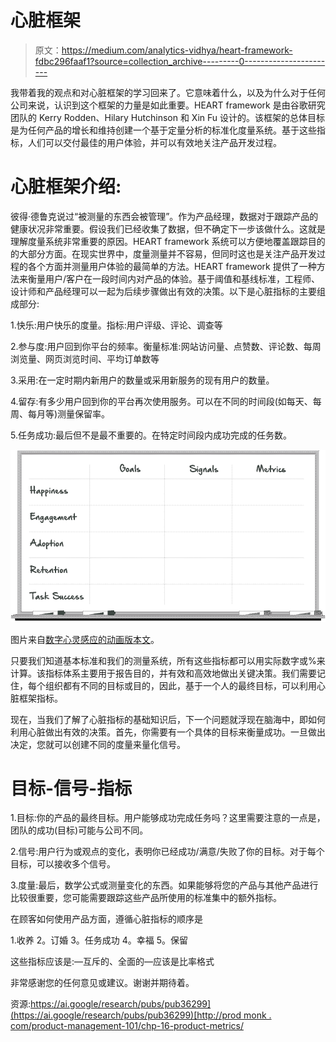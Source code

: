 # 心脏框架

> 原文：<https://medium.com/analytics-vidhya/heart-framework-fdbc296faaf1?source=collection_archive---------0----------------------->

我带着我的观点和对心脏框架的学习回来了。它意味着什么，以及为什么对于任何公司来说，认识到这个框架的力量是如此重要。HEART framework 是由谷歌研究团队的 Kerry Rodden、Hilary Hutchinson 和 Xin Fu 设计的。该框架的总体目标是为任何产品的增长和维持创建一个基于定量分析的标准化度量系统。基于这些指标，人们可以交付最佳的用户体验，并可以有效地关注产品开发过程。

# 心脏框架介绍:

彼得·德鲁克说过“被测量的东西会被管理”。作为产品经理，数据对于跟踪产品的健康状况非常重要。假设我们已经收集了数据，但不确定下一步该做什么。这就是理解度量系统非常重要的原因。HEART framework 系统可以方便地覆盖跟踪目的的大部分方面。在现实世界中，度量测量并不容易，但同时这也是关注产品开发过程的各个方面并测量用户体验的最简单的方法。HEART framework 提供了一种方法来衡量用户/客户在一段时间内对产品的体验。基于阈值和基线标准，工程师、设计师和产品经理可以一起为后续步骤做出有效的决策。以下是心脏指标的主要组成部分:

1.快乐:用户快乐的度量。指标:用户评级、评论、调查等

2.参与度:用户回到你平台的频率。衡量标准:网站访问量、点赞数、评论数、每周浏览量、网页浏览时间、平均订单数等

3.采用:在一定时期内新用户的数量或采用新服务的现有用户的数量。

4.留存:有多少用户回到你的平台再次使用服务。可以在不同的时间段(如每天、每周、每月等)测量保留率。

5.任务成功:最后但不是最不重要的。在特定时间段内成功完成的任务数。

![](img/a245c24f2b27d539ccfb59921ae4a8fd.png)

图片来自[数字心灵感应的动画版本文](http://www.dtelepathy.com/ux-metrics/)。

只要我们知道基本标准和我们的测量系统，所有这些指标都可以用实际数字或%来计算。该指标体系主要用于报告目的，并有效和高效地做出关键决策。我们需要记住，每个组织都有不同的目标或目的，因此，基于一个人的最终目标，可以利用心脏框架指标。

现在，当我们了解了心脏指标的基础知识后，下一个问题就浮现在脑海中，即如何利用心脏做出有效的决策。首先，你需要有一个具体的目标来衡量成功。一旦做出决定，您就可以创建不同的度量来量化信号。

# 目标-信号-指标

1.目标:你的产品的最终目标。用户能够成功完成任务吗？这里需要注意的一点是，团队的成功(目标)可能与公司不同。

2.信号:用户行为或观点的变化，表明你已经成功/满意/失败了你的目标。对于每个目标，可以接收多个信号。

3.度量:最后，数学公式或测量变化的东西。如果能够将您的产品与其他产品进行比较很重要，您可能需要跟踪这些产品所使用的标准集中的额外指标。

在顾客如何使用产品方面，遵循心脏指标的顺序是

1.收养 2。订婚 3。任务成功 4。幸福 5。保留

这些指标应该是:—互斥的、全面的—应该是比率格式

非常感谢您的任何意见或建议。谢谢并期待着。

资源:[https://ai.google/research/pubs/pub36299](https://ai.google/research/pubs/pub36299)[http://prod monk . com/product-management-101/chp-16-product-metrics/](http://prodmonk.com/product-management-101/chp-16-product-metrics/)